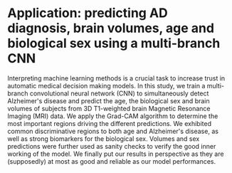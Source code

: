 # Application:  predicting AD diagnosis, brain volumes, age and biological sex using a multi-branch CNN

Interpreting machine learning methods is a crucial task to increase trust in automatic medical decision making models. In this study, we train a multi-branch convolutional neural network (CNN) to simultaneously detect Alzheimer's disease and predict the age, the biological sex and brain volumes of subjects from 3D T1-weighted brain Magnetic Resonance Imaging (MRI) data. We apply the Grad-CAM algorithm to determine the most important regions driving the different predictions. We exhibited common discriminative regions to both age and Alzheimer's disease, as well as strong biomarkers for the biological sex. Volumes and sex predictions were further used as sanity checks to verify the good inner working of the model. We finally put our results in perspective as they are (supposedly) at most as good and reliable as our model performances.
